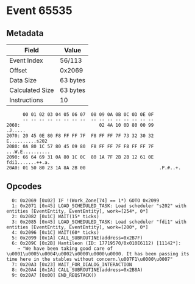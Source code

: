 # Event 65535

## Metadata

| Field           | Value    |
|-----------------|----------|
| Event Index     | 56/113   |
| Offset          | 0x2069   |
| Data Size       | 63 bytes |
| Calculated Size | 63 bytes |
| Instructions    | 10       |

```
      00 01 02 03 04 05 06 07  08 09 0A 0B 0C 0D 0E 0F
      -- -- -- -- -- -- -- --  -- -- -- -- -- -- -- --
2060:                             02 4A 10 0D 80 00 99           .J.....
2070: 20 45 0E 80 F8 FF FF 7F  F8 FF FF 7F 73 32 30 32   E..........s202
2080: 0A 80 1C 57 80 45 09 80  F8 FF FF 7F F8 FF FF 7F  ...W.E..........
2090: 66 64 69 31 0A 80 1C 0C  80 1A 7F 2B 2B 12 61 0E  fdi1.......++.a.
20A0: 01 50 80 23 1A 8A 2B 00                           .P.#..+.        
```

## Opcodes

```
  0: 0x2069 [0x02] IF !(Work_Zone[74] == 1*) GOTO 0x2099
  1: 0x2071 [0x45] LOAD_SCHEDULED_TASK: Load scheduler "s202" with entities [EventEntity, EventEntity], work=[254*, 0*]
  2: 0x2082 [0x1C] WAIT(15* ticks)
  3: 0x2085 [0x45] LOAD_SCHEDULED_TASK: Load scheduler "fdi1" with entities [EventEntity, EventEntity], work=[200*, 0*]
  4: 0x2096 [0x1C] WAIT(60* ticks)
  5: 0x2099 [0x1A] CALL_SUBROUTINE(address=0x2B7F)
  6: 0x209C [0x2B] Hantileon (ID: 17719570/0x010E6112) [11142*]:
    → "We have been taking good care of \u0001\u0005\u0004\u0002\u0000\u0000\u0000. It has been passing its time here in the stables without concern.\u007F1\u0000\u0007"
  7: 0x20A3 [0x23] WAIT_FOR_DIALOG_INTERACTION
  8: 0x20A4 [0x1A] CALL_SUBROUTINE(address=0x2B8A)
  9: 0x20A7 [0x00] END_REQSTACK()
```
